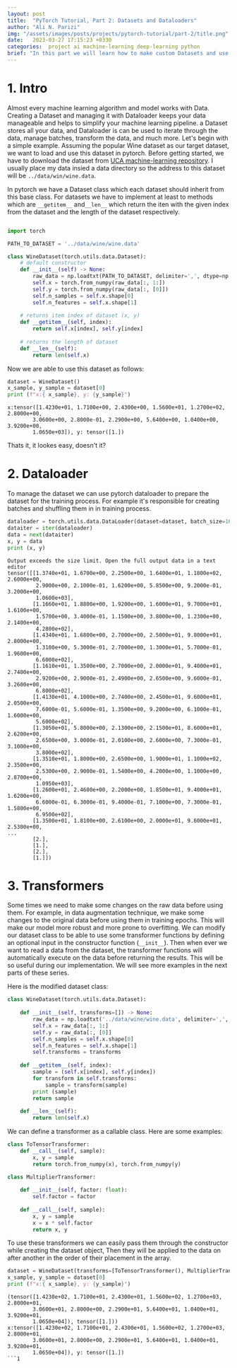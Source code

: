 ```yaml
---
layout: post
title:  "PyTorch Tutorial, Part 2: Datasets and Dataloaders"
author: "Ali N. Parizi"
img: "/assets/images/posts/projects/pytorch-tutorial/part-2/title.png"
date:   2023-03-27 17:15:23 +0330
categories:  project ai machine-learning deep-learning python
brief: "In this part we will learn how to make custom Datasets and use DataLoader in PyTorch."
---
```


# 1. Intro

Almost every machine learning algorithm and model works with Data. Creating a Dataset and managing it with Dataloader keeps your data manageable and helps to simplify your machine learning pipeline. a Dataset stores all your data, and Dataloader is can be used to iterate through the data, manage batches, transform the data, and much more. Let's begin with a simple example. Assuming the popular Wine dataset as our target dataset, we want to load and use this dataset in pytorch. Before getting started, we have to download the dataset from [UCA machine-learning repository](https://archive.ics.uci.edu/ml/datasets/wine). I usually place my data insied a data directory so the address to this dataset will be `../data/win/wine.data`.

In pytorch we have a Dataset class which each dataset should inherit from this base class. For datasets we have to implement at least to methods which are `__getitem__` and`__len__` which return the iten with the given index from the dataset and the length of the dataset respectively.

```python

import torch

PATH_TO_DATASET = '../data/wine/wine.data'

class WineDataset(torch.utils.data.Dataset):
    # default constructor
    def __init__(self) -> None:
        raw_data = np.loadtxt(PATH_TO_DATASET, delimiter=',', dtype=np.float32)
        self.x = torch.from_numpy(raw_data[:, 1:])
        self.y = torch.from_numpy(raw_data[:, [0]])
        self.n_samples = self.x.shape[0]
        self.n_features = self.x.shape[1]
    
    # returns item index of dataset (x, y)
    def __getitem__(self, index):
        return self.x[index], self.y[index]
    
    # returns the length of dataset
    def __len__(self):
        return len(self.x)
```

Now we are able to use this dataset as follows:

```python
dataset = WineDataset()
x_sample, y_sample = dataset[0]
print (f"x:{ x_sample}, y: {y_sample}")
```

```output
x:tensor([1.4230e+01, 1.7100e+00, 2.4300e+00, 1.5600e+01, 1.2700e+02, 2.8000e+00,
        3.0600e+00, 2.8000e-01, 2.2900e+00, 5.6400e+00, 1.0400e+00, 3.9200e+00,
        1.0650e+03]), y: tensor([1.])
```

Thats it, it lookes easy, doesn't it?

# 2. Dataloader
To manage the dataset we can use pytorch dataloader to prepare the dataset for the training process. For example it's responsible for creating batches and shuffling them in in training process.

```python
dataloader = torch.utils.data.DataLoader(dataset=dataset, batch_size=16, shuffle=True, num_workers=2)
dataiter = iter(dataloader)
data = next(dataiter)
x, y = data
print (x, y)
```

```output
Output exceeds the size limit. Open the full output data in a text editor
tensor([[1.3740e+01, 1.6700e+00, 2.2500e+00, 1.6400e+01, 1.1800e+02, 2.6000e+00,
         2.9000e+00, 2.1000e-01, 1.6200e+00, 5.8500e+00, 9.2000e-01, 3.2000e+00,
         1.0600e+03],
        [1.1660e+01, 1.8800e+00, 1.9200e+00, 1.6000e+01, 9.7000e+01, 1.6100e+00,
         1.5700e+00, 3.4000e-01, 1.1500e+00, 3.8000e+00, 1.2300e+00, 2.1400e+00,
         4.2800e+02],
        [1.4340e+01, 1.6800e+00, 2.7000e+00, 2.5000e+01, 9.8000e+01, 2.8000e+00,
         1.3100e+00, 5.3000e-01, 2.7000e+00, 1.3000e+01, 5.7000e-01, 1.9600e+00,
         6.6000e+02],
        [1.1610e+01, 1.3500e+00, 2.7000e+00, 2.0000e+01, 9.4000e+01, 2.7400e+00,
         2.9200e+00, 2.9000e-01, 2.4900e+00, 2.6500e+00, 9.6000e-01, 3.2600e+00,
         6.8000e+02],
        [1.4130e+01, 4.1000e+00, 2.7400e+00, 2.4500e+01, 9.6000e+01, 2.0500e+00,
         7.6000e-01, 5.6000e-01, 1.3500e+00, 9.2000e+00, 6.1000e-01, 1.6000e+00,
         5.6000e+02],
        [1.3050e+01, 5.8000e+00, 2.1300e+00, 2.1500e+01, 8.6000e+01, 2.6200e+00,
         2.6500e+00, 3.0000e-01, 2.0100e+00, 2.6000e+00, 7.3000e-01, 3.1000e+00,
         3.8000e+02],
        [1.3510e+01, 1.8000e+00, 2.6500e+00, 1.9000e+01, 1.1000e+02, 2.3500e+00,
         2.5300e+00, 2.9000e-01, 1.5400e+00, 4.2000e+00, 1.1000e+00, 2.8700e+00,
         1.0950e+03],
        [1.2600e+01, 2.4600e+00, 2.2000e+00, 1.8500e+01, 9.4000e+01, 1.6200e+00,
         6.6000e-01, 6.3000e-01, 9.4000e-01, 7.1000e+00, 7.3000e-01, 1.5800e+00,
         6.9500e+02],
        [1.3500e+01, 1.8100e+00, 2.6100e+00, 2.0000e+01, 9.6000e+01, 2.5300e+00,
...
        [2.],
        [1.],
        [2.],
        [1.]])
```

# 3. Transformers

Some times we need to make some changes on the raw data before using them. For example, in data augmentation technique, we make some changes to the original data before using them in training epochs. This will make our model more robust and more prone to overfitting. We can modify our dataset class to be able to use some transformer functions by defining an optional input in the constructor function (`__init__`). Then when ever we want to read a data from the dataset, the transformer functions will automatically execute on the data before returning the results. This will be so useful during our implementation. We will see more examples in the next parts of these series. 

Here is the modified dataset class:

```python
class WineDataset(torch.utils.data.Dataset):
    
    def __init__(self, transforms=[]) -> None:
        raw_data = np.loadtxt('../data/wine/wine.data', delimiter=',', dtype=np.float32)
        self.x = raw_data[:, 1:]
        self.y = raw_data[:, [0]]
        self.n_samples = self.x.shape[0]
        self.n_features = self.x.shape[1]
        self.transforms = transforms
    
    def __getitem__(self, index):
        sample = (self.x[index], self.y[index])
        for transform in self.transforms:
            sample = transform(sample)
        print (sample)
        return sample
    
    def __len__(self):
        return len(self.x)
```

We can define a transformer as a callable class. Here are some examples:

```python
class ToTensorTransformer:
    def __call__(self, sample):
        x, y = sample
        return torch.from_numpy(x), torch.from_numpy(y)

class MultiplierTransformer:
    
    def __init__(self, factor: float):
        self.factor = factor
        
    def __call__(self, sample):
        x, y = sample
        x = x * self.factor
        return x, y
```

To use these transformers we can easily pass them through the constructor while creating the dataset object, Then they will be applied to the data on after another in the order of their placement in the array.

```python
dataset = WineDataset(transforms=[ToTensorTransformer(), MultiplierTransformer(10)])
x_sample, y_sample = dataset[0]
print (f"x:{ x_sample}, y: {y_sample}")
```

```output
(tensor([1.4230e+02, 1.7100e+01, 2.4300e+01, 1.5600e+02, 1.2700e+03, 2.8000e+01,
        3.0600e+01, 2.8000e+00, 2.2900e+01, 5.6400e+01, 1.0400e+01, 3.9200e+01,
        1.0650e+04]), tensor([1.]))
x:tensor([1.4230e+02, 1.7100e+01, 2.4300e+01, 1.5600e+02, 1.2700e+03, 2.8000e+01,
        3.0600e+01, 2.8000e+00, 2.2900e+01, 5.6400e+01, 1.0400e+01, 3.9200e+01,
        1.0650e+04]), y: tensor([1.])
```1
